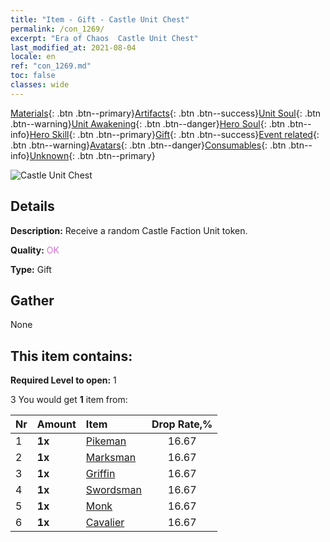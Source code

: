 ```yaml
---
title: "Item - Gift - Castle Unit Chest"
permalink: /con_1269/
excerpt: "Era of Chaos  Castle Unit Chest"
last_modified_at: 2021-08-04
locale: en
ref: "con_1269.md"
toc: false
classes: wide
---
```

 [Materials](/Items/){: .btn .btn--primary}[Artifacts](/Items/Artifacts/){: .btn .btn--success}[Unit Soul](/Items/UnitSoul/){: .btn .btn--warning}[Unit Awakening](/Items/UnitAwakening/){: .btn .btn--danger}[Hero Soul](/Items/HeroSoul/){: .btn .btn--info}[Hero Skill](/Items/HeroSkill/){: .btn .btn--primary}[Gift](/Items/Gift/){: .btn .btn--success}[Event related](/Items/Events/){: .btn .btn--warning}[Avatars](/Items/Avatars/){: .btn .btn--danger}[Consumables](/Items/Consumables/){: .btn .btn--info}[Unknown](/Items/Unknown/){: .btn .btn--primary}

 ![Castle Unit Chest](/images/t/i_904001.png)

## Details
 **Description:** Receive a random Castle Faction Unit token.

 **Quality:** <span style="color: #DA70D6">OK</span>

 **Type:** Gift

## Gather

  None

## This item contains:

 **Required Level to open:** 1

 3 You would get **1** item  from:

  | Nr | Amount |     Item    | Drop Rate,% |
  |:---|:-------|:------------|:---------:|
  | 1 |  **1x** | [Pikeman](/Items/unt_190/) | 16.67 | 
  | 2 |  **1x** | [Marksman](/Items/unt_191/) | 16.67 | 
  | 3 |  **1x** | [Griffin](/Items/unt_192/) | 16.67 | 
  | 4 |  **1x** | [Swordsman](/Items/unt_193/) | 16.67 | 
  | 5 |  **1x** | [Monk](/Items/unt_194/) | 16.67 | 
  | 6 |  **1x** | [Cavalier ](/Items/unt_195/) | 16.67 | 

